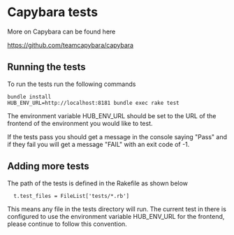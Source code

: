 Capybara tests
==============

More on Capybara can be found here

https://github.com/teamcapybara/capybara

Running the tests
-----------------

To run the tests run the following commands

    bundle install
    HUB_ENV_URL=http://localhost:8181 bundle exec rake test

The environment variable HUB_ENV_URL should be set to the URL of the frontend of the environment you would like to test.

If the tests pass you should get a message in the console saying "Pass" and if they fail you will get a message "FAIL" with an exit code of -1.

Adding more tests
-----------------

The path of the tests is defined in the Rakefile as shown below

      t.test_files = FileList['tests/*.rb']

This means any file in the tests directory will run. The current test in there is configured to use the environment variable HUB_ENV_URL for the frontend, please continue to follow this convention.
